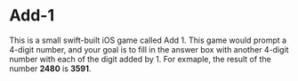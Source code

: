 # Add-1
This is a small swift-built iOS game called Add 1.
This game would prompt a 4-digit number, and your goal is to fill in the answer box with another 4-digit number with each of the digit added by 1.
For exmaple, the result of the number **2480** is **3591**.
